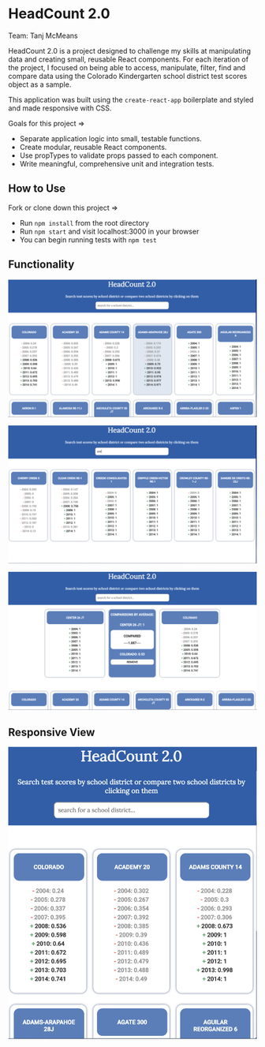 # HeadCount 2.0 

Team: Tanj McMeans

HeadCount 2.0 is a project designed to challenge my skills at manipulating data and creating small, reusable React components. For each iteration of the project, I focused on being able to access, manipulate, filter, find and compare data using the Colorado Kindergarten school district test scores object as a sample. 

This application was built using the `create-react-app` boilerplate and styled and made responsive with CSS.

Goals for this project =>

* Separate application logic into small, testable functions.
* Create modular, reusable React components.
* Use propTypes to validate props passed to each component.
* Write meaningful, comprehensive unit and integration tests.

## How to Use

Fork or clone down this project =>

* Run `npm install` from the root directory
* Run `npm start` and visit localhost:3000 in your browser
* You can begin running tests with `npm test`

## Functionality
![Initial State](assets/ClickingSchool.png)  

![Searching by district](assets/searchingSchools.png)  

![Comparing districts](assets/compareSchools.png)  

## Responsive View
![Responsive Tablet View](assets/tabView.png) 




